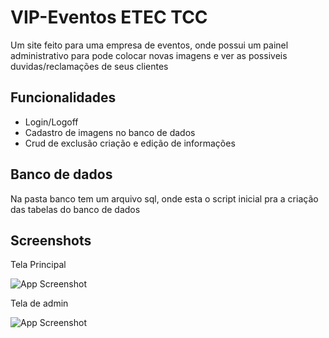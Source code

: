 
# VIP-Eventos ETEC TCC

Um site feito para uma empresa de eventos, onde possui um painel administrativo para pode colocar novas imagens e ver as possiveis duvidas/reclamações de seus clientes


## Funcionalidades

- Login/Logoff
- Cadastro de imagens no banco de dados
- Crud de exclusão criação e edição de informações



## Banco de dados

Na pasta banco tem um arquivo sql, onde esta o script inicial pra a criação das tabelas do banco de dados


## Screenshots

Tela Principal

![App Screenshot](https://cdn.discordapp.com/attachments/832734144316047370/987889821156532264/unknown.png)

Tela de admin

![App Screenshot](https://cdn.discordapp.com/attachments/832734144316047370/987891488572710912/unknown.png)
